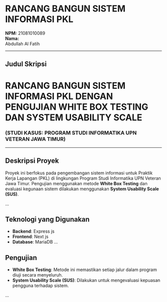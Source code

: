 # RANCANG BANGUN SISTEM INFORMASI PKL  
**NPM:** 21081010089  
**Nama:**  
Abdullah Al Fatih

---

## Judul Skripsi  
# RANCANG BANGUN SISTEM INFORMASI PKL DENGAN PENGUJIAN WHITE BOX TESTING DAN SYSTEM USABILITY SCALE  
### (STUDI KASUS: PROGRAM STUDI INFORMATIKA UPN VETERAN JAWA TIMUR)

---

## Deskripsi Proyek
Proyek ini berfokus pada pengembangan sistem informasi untuk Praktik Kerja Lapangan (PKL) di lingkungan Program Studi Informatika UPN Veteran Jawa Timur. Pengujian menggunakan metode **White Box Testing** dan evaluasi kegunaan sistem dilakukan menggunakan **System Usability Scale (SUS)**.

...

## Teknologi yang Digunakan
- **Backend**: Express js
- **Frontend**: Next js
- **Database**: MariaDB
...

## Pengujian
- **White Box Testing**: Metode ini memastikan setiap jalur dalam program diuji secara menyeluruh.
- **System Usability Scale (SUS)**: Dilakukan untuk mengevaluasi kepuasan pengguna terhadap sistem.

...

